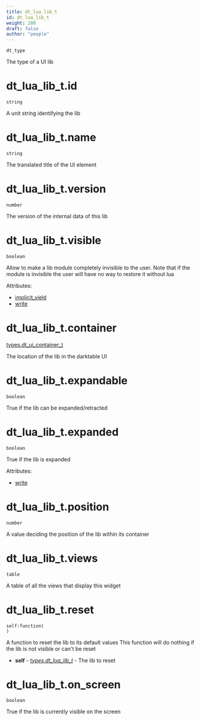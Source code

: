 ```yaml
---
title: dt_lua_lib_t
id: dt_lua_lib_t
weight: 280
draft: false
author: "people"
---
```


`dt_type`

The type of a UI lib

# dt_lua_lib_t.id

`string`

A unit string identifying the lib

# dt_lua_lib_t.name

`string`

The translated title of the UI element

# dt_lua_lib_t.version

`number`

The version of the internal data of this lib

# dt_lua_lib_t.visible

`boolean`

Allow to make a lib module completely invisible to the user.
Note that if the module is invisible the user will have no way to restore it without lua

Attributes:

* [implicit_yield](../attributes#implicit_yield)
* [write](../attributes#write)

# dt_lua_lib_t.container

[types.dt_ui_container_t](../types/dt_ui_container_t)

The location of the lib in the darktable UI

# dt_lua_lib_t.expandable

`boolean`

True if the lib can be expanded/retracted

# dt_lua_lib_t.expanded

`boolean`

True if the lib is expanded

Attributes:

* [write](../attributes#write)

# dt_lua_lib_t.position

`number`

A value deciding the position of the lib within its container

# dt_lua_lib_t.views

`table`

A table of all the views that display this widget

# dt_lua_lib_t.reset
```
self:function(
)
```
A function to reset the lib to its default values
This function will do nothing if the lib is not visible or can't be reset

* **self** - _[types.dt_lua_lib_t](../types/dt_lua_lib_t)_ - The lib to reset

# dt_lua_lib_t.on_screen

`boolean`

True if the lib is currently visible on the screen

